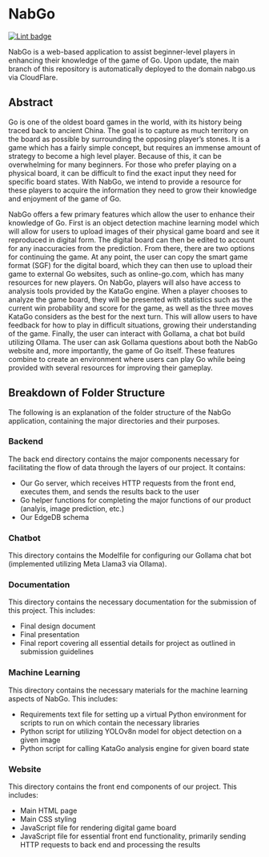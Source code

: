 # NabGo

[![Lint badge](https://github.com/camerondugan/NabGo/actions/workflows/super-linter.yml/badge.svg?branch=main)](https://github.com/camerondugan/NabGo/actions/workflows/super-linter.yml)

NabGo is a web-based application to assist beginner-level players in enhancing their knowledge of the game of Go. Upon update, the main branch of this repository is automatically deployed to the domain nabgo.us via CloudFlare. 

## Abstract
Go is one of the oldest board games in the world, with its history being traced back to ancient China. The goal is to capture as much territory on the board as possible by surrounding the opposing player’s stones. It is a game which has a fairly simple concept, but requires an immense amount of strategy to become a high level player. Because of this, it can be overwhelming for many beginners. For those who prefer playing on a physical board, it can be difficult to find the exact input they need for specific board states. With NabGo, we intend to provide a resource for these players to acquire the information they need to grow their knowledge and enjoyment of the game of Go.


NabGo offers a few primary features which allow the user to enhance their knowledge of Go. First is an object detection machine learning model which will allow for users to upload images of their physical game board and see it reproduced in digital form. The digital board can then be edited to account for any inaccuracies from the prediction. From there, there are two options for continuing the game. At any point, the user can copy the smart game format (SGF) for the digital board, which they can then use to upload their game to external Go websites, such as online-go.com, which has many resources for new players. On NabGo, players will also have access to analysis tools provided by the KataGo engine. When a player chooses to analyze the game board, they will be presented with statistics such as the current win probability and score for the game, as well as the three moves KataGo considers as the best for the next turn. This will allow users to have feedback for how to play in difficult situations, growing their understanding of the game. Finally, the user can interact with Gollama, a chat bot build utilizing Ollama. The user can ask Gollama questions about both the NabGo website and, more importantly, the game of Go itself. These features combine to create an environment where users can play Go while being provided with several resources for improving their gameplay.


## Breakdown of Folder Structure

The following is an explanation of the folder structure of the NabGo application, containing the major directories and their purposes.

### Backend

The back end directory contains the major components necessary for facilitating the flow of data through the layers of our project. It contains:

- Our Go server, which receives HTTP requests from the front end, executes them, and sends the results back to the user
- Go helper functions for completing the major functions of our product (analyis, image prediction, etc.)
- Our EdgeDB schema


### Chatbot

This directory contains the Modelfile for configuring our Gollama chat bot (implemented utilizing Meta Llama3 via Ollama).


### Documentation

This directory contains the necessary documentation for the submission of this project. This includes:

- Final design document
- Final presentation
- Final report covering all essential details for project as outlined in submission guidelines


### Machine Learning

This directory contains the necessary materials for the machine learning aspects of NabGo. This includes:

- Requirements text file for setting up a virtual Python environment for scripts to run on which contain the necessary libraries
- Python script for utilizing YOLOv8n model for object detection on a given image
- Python script for calling KataGo analysis engine for given board state


### Website

This directory contains the front end components of our project. This includes:

- Main HTML page
- Main CSS styling
- JavaScript file for rendering digital game board
- JavaScript file for essential front end functionality, primarily sending HTTP requests to back end and processing the results
